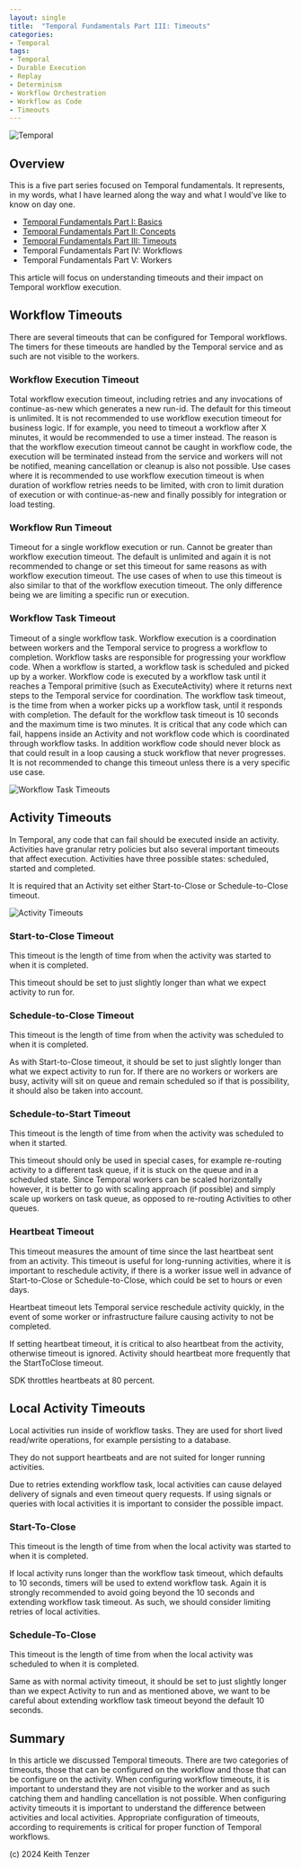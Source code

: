 ```yaml
--- 
layout: single
title:  "Temporal Fundamentals Part III: Timeouts"
categories:
- Temporal
tags:
- Temporal
- Durable Execution
- Replay
- Determinism
- Workflow Orchestration
- Workflow as Code
- Timeouts
---
```


![Temporal](/assets/2022-08-15/logo-temporal-with-copy.svg)
## Overview
This is a five part series focused on Temporal fundamentals. It represents, in my words, what I have learned along the way and what I would've like to know on day one.

- [Temporal Fundamentals Part I: Basics](https://keithtenzer.com/temporal/Temporal_Fundamentals_Basics)
- [Temporal Fundamentals Part II: Concepts](https://keithtenzer.com/temporal/Temporal_Fundamentals_Concepts/)
- [Temporal Fundamentals Part III: Timeouts](https://keithtenzer.com/temporal/Temporal_Fundamentals_Timeouts/)
- Temporal Fundamentals Part IV: Workflows
- Temporal Fundamentals Part V: Workers

This article will focus on understanding timeouts and their impact on Temporal workflow execution. 

## Workflow Timeouts
There are several timeouts that can be configured for Temporal workflows. The timers for these timeouts are handled by the Temporal service and as such are not visible to the workers.

### Workflow Execution Timeout
Total workflow execution timeout, including retries and any invocations of continue-as-new which generates a new run-id. The default for this timeout is unlimited. It is not recommended to use workflow execution timeout for business logic.
If for example, you need to timeout a workflow after X minutes, it would be recommended to use a timer instead. The reason is that the workflow execution timeout cannot be caught in workflow code, the execution will be terminated instead from the service and workers will not be notified, meaning cancellation or cleanup is also not possible.
Use cases where it is recommended to use workflow execution timeout is when duration of workflow retries needs to be limited, with cron to limit duration of execution or with continue-as-new and finally possibly for integration or load testing.

### Workflow Run Timeout
Timeout for a single workflow execution or run. Cannot be greater than workflow execution timeout. The default is unlimited and again it is not recommended to change or set this timeout for same reasons as with workflow execution timeout.
The use cases of when to use this timeout is also similar to that of the workflow execution timeout. The only difference being we are limiting a specific run or execution.

### Workflow Task Timeout
Timeout of a single workflow task. Workflow execution is a coordination between workers and the Temporal service to progress a workflow to completion. Workflow tasks are responsible for progressing your workflow code. When a workflow is started, a workflow task is scheduled and picked up by a worker. Workflow code is executed by a workflow task until it reaches a Temporal primitive (such as ExecuteActivity) where it returns next steps to the Temporal service for coordination.
The workflow task timeout, is the time from when a worker picks up a workflow task, until it responds with completion. The default for the workflow task timeout is 10 seconds and the maximum time is two minutes.
It is critical that any code which can fail, happens inside an Activity and not workflow code which is coordinated through workflow tasks. In addition workflow code should never block as that could result in a loop causing a stuck workflow that never progresses.
It is not recommended to change this timeout unless there is a very specific use case. 

![Workflow Task Timeouts](/assets/2024-07-25/workflow_task_timeouts.gif)

## Activity Timeouts
In Temporal, any code that can fail should be executed inside an activity. Activities have granular retry policies but also several important timeouts that affect execution. Activities have three possible states: scheduled, started and completed. 

It is required that an Activity set either Start-to-Close or Schedule-to-Close timeout.

![Activity Timeouts](/assets/2024-07-25/activity_timeouts.gif)

### Start-to-Close Timeout
This timeout is the length of time from when the activity was started to when it is completed.

This timeout should be set to just slightly longer than what we expect activity to run for.

### Schedule-to-Close Timeout
This timeout is the length of time from when the activity was scheduled to when it is completed.

As with Start-to-Close timeout, it should be set to just slightly longer than what we expect activity to run for. If there are no workers or workers are busy, activity will sit on queue and remain scheduled so if that is possibility, it should also be taken into account.

### Schedule-to-Start Timeout
This timeout is the length of time from when the activity was scheduled to when it started.

This timeout should only be used in special cases, for example re-routing activity to a different task queue, if it is stuck on the queue and in a scheduled state. Since Temporal workers can be scaled horizontally however, it is better to go with scaling approach (if possible) and simply scale up workers on task queue, as opposed to re-routing Activities to other queues.

### Heartbeat Timeout
This timeout measures the amount of time since the last heartbeat sent from an activity. This timeout is useful for long-running activities, where it is important to reschedule activity, if there is a worker issue well in advance of Start-to-Close or Schedule-to-Close, which could be set to hours or even days.

Heartbeat timeout lets Temporal service reschedule activity quickly, in the event of some worker or infrastructure failure causing activity to not be completed.

If setting heartbeat timeout, it is critical to also heartbeat from the activity, otherwise timeout is ignored. Activity should heartbeat more frequently that the StartToClose timeout.

SDK throttles heartbeats at 80 percent.

## Local Activity Timeouts
Local activities run inside of workflow tasks. They are used for short lived read/write operations, for example persisting to a database.

They do not support heartbeats and are not suited for longer running activities.

Due to retries extending workflow task, local activities can cause delayed delivery of signals and even timeout query requests. If using signals or queries with local activities it is important to consider the possible impact.

### Start-To-Close
This timeout is the length of time from when the local activity was started to when it is completed.

If local activity runs longer than the workflow task timeout, which defaults to 10 seconds, timers will be used to extend workflow task. Again it is strongly recommended to avoid going beyond the 10 seconds and extending workflow task timeout. As such, we should consider limiting retries of local activities.

### Schedule-To-Close
This timeout is the length of time from when the local activity was scheduled to when it is completed.

Same as with normal activity timeout, it should be set to just slightly longer than we expect Activity to run and as mentioned above, we want to be careful about extending workflow task timeout beyond the default 10 seconds.

## Summary
In this article we discussed Temporal timeouts. There are two categories of timeouts, those that can be configured on the workflow and those that can be configure on the activity. When configuring workflow timeouts, it is important to understand they are not visible to the worker and as such catching them and handling cancellation is not possible. When configuring activity timeouts it is important to understand the difference between activities and local activities. Appropriate configuration of timeouts, according to requirements is critical for proper function of Temporal workflows.  

(c) 2024 Keith Tenzer




